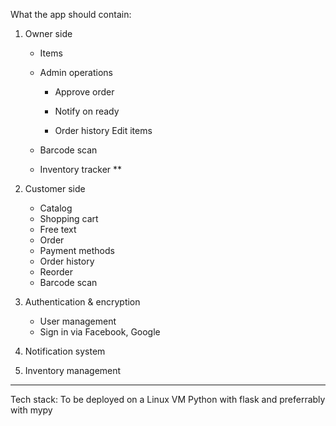 What the app should contain:

1. Owner side

    - Items

    - Admin operations

        * Approve order

        * Notify on ready

        * Order history Edit items

    - Barcode scan
    
    - Inventory tracker \*\*


2. Customer side
    - Catalog
    - Shopping cart
    - Free text
    - Order
    - Payment methods
    - Order history
    - Reorder
    - Barcode scan
    


3. Authentication & encryption
    - User management
    - Sign in via Facebook, Google

4. Notification system

5. Inventory management

----------------------------------------------
Tech stack:
To be deployed on a Linux VM 
Python with flask and preferrably with mypy 
